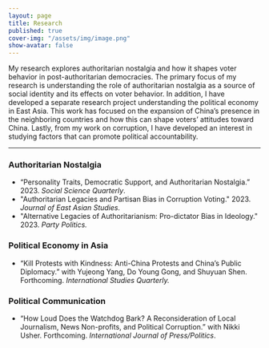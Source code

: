 ```yaml
---
layout: page
title: Research
published: true
cover-img: "/assets/img/image.png"
show-avatar: false
---
```


My research explores authoritarian nostalgia and how it shapes voter behavior in post-authoritarian democracies. 
The primary focus of my research is understanding the role of authoritarian nostalgia as a source of social identity 
and its effects on voter behavior. In addition, I have developed a separate research project understanding the political 
economy in East Asia. This work has focused on the expansion of China’s presence in the neighboring countries and how this 
can shape voters’ attitudes toward China. Lastly, from my work on corruption, I have developed an interest in studying factors that can promote political accountability. 

_____________________________


### Authoritarian Nostalgia

- “Personality Traits, Democratic Support, and Authoritarian Nostalgia.” 2023. *Social Science Quarterly*. 
- "Authoritarian Legacies and Partisan Bias in Corruption Voting." 2023. *Journal of East Asian Studies.*
- "Alternative Legacies of Authoritarianism: Pro-dictator Bias in Ideology." 2023. *Party Politics.*

### Political Economy in Asia
- “Kill Protests with Kindness: Anti-China Protests and China’s Public Diplomacy.” with Yujeong Yang, Do Young Gong, and Shuyuan Shen. Forthcoming. *International Studies Quarterly.*

### Political Communication
- “How Loud Does the Watchdog Bark? A Reconsideration of Local Journalism, News Non-profits, and Political Corruption.” with Nikki Usher. Forthcoming. *International Journal of Press/Politics*.
